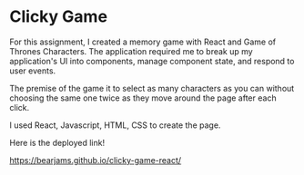 # Clicky Game

For this assignment, I created a memory game with React and Game of Thrones Characters. The application required me to break up my application's UI into components, manage component state, and respond to user events.

The premise of the game it to select as many characters as you can without choosing the same one twice as they move around the page after each click.

I used React, Javascript, HTML, CSS to create the page.

Here is the deployed link!

https://bearjams.github.io/clicky-game-react/
